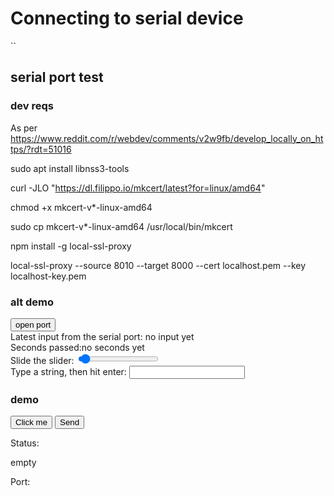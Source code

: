 <!--
author:   André Dietrich
email:    LiaScript@web.de
version:  0.3.2
language: en
narrator: US English Male

logo:     logo.jpg

comment:  Use the real Python in your LiaScript courses, by loading this
          template. For more information and to see, which Python-modules are
          accessible visit the [pyodide-website](https://alpha.iodide.io).

import: https://raw.githubusercontent.com/LiaTemplates/Pyodide/master/README.md

script: webserial.js
script: script.js
-->


# Connecting to serial device

``

## serial port test

### dev reqs

As per https://www.reddit.com/r/webdev/comments/v2w9fb/develop_locally_on_https/?rdt=51016

sudo apt install libnss3-tools

curl -JLO "https://dl.filippo.io/mkcert/latest?for=linux/amd64"

chmod +x mkcert-v*-linux-amd64

sudo cp mkcert-v*-linux-amd64 /usr/local/bin/mkcert

npm install -g local-ssl-proxy

local-ssl-proxy --source 8010 --target 8000 --cert localhost.pem --key localhost-key.pem


### alt demo

<section id="controls">
    <button id="portButton">open port</button><br>
    Latest input from the serial port:
    <span id="readings">no input yet </span><br>
    Seconds passed:<span id="seconds">no seconds yet</span><br>
    Slide the slider:
    <input type="range" id="dim" min="0" max="255" value="10" /><br />
    Type a string, then hit enter:
    <input type="text" id="txt" />
</section>

<script>setup();</script>

### demo


<button id="listPortsButton">Click me</button>
<button id="sendButton">Send</button>

<div>Status: <p id="status">empty</p></div>
<div>Port: <span id="port"></span></div>

<script>

document.getElementById('listPortsButton').addEventListener('click', async () => 
{
    try
    {
        document.getElementById('status').innerHTML = 'Listing ports';

        let port = await navigator.serial.requestPort();
        
        document.getElementById('status').innerHTML = 'Port selected';

        await port.open({ baudRate: 9600 });
        
        document.getElementById('status').innerHTML = 'Port opened';
    }
    catch (error)
    {
        document.getElementById('status').innerHTML = error;
    }
    
});

document.getElementById('sendButton').addEventListener('click', async () => 
{
    // name of port
    if (port) {
        document.getElementById('port').innerHTML = port.getInfo();
    } else {
        document.getElementById('status').innerHTML = 'No port selected';
    }
});

</script>



